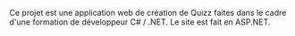 Ce projet est une application web de création de Quizz faites dans le cadre d'une formation de développeur C# / .NET. Le site est fait en ASP.NET.
